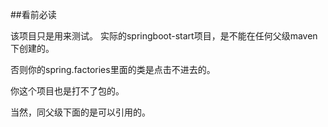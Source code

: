 ##看前必读

该项目只是用来测试。
实际的springboot-start项目，是不能在任何父级maven下创建的。

否则你的spring.factories里面的类是点击不进去的。

你这个项目也是打不了包的。

当然，同父级下面的是可以引用的。